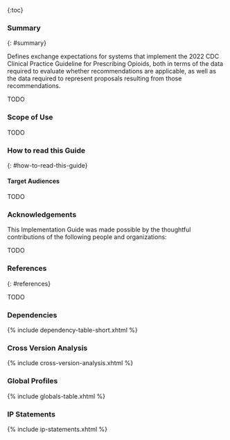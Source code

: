 

{:toc}

<!--
Where possible, new and updated content will be highlighted with green text and background.
{:.new-content}
-->

### Summary
{: #summary}

Defines exchange expectations for systems that implement the 2022 CDC Clinical Practice Guideline for Prescribing Opioids, both in terms of the data required to evaluate whether recommendations are applicable, as well as the data required to represent proposals resulting from those recommendations.

TODO

### Scope of Use

TODO

### How to read this Guide
{: #how-to-read-this-guide}

#### Target Audiences

TODO

### Acknowledgements

This Implementation Guide was made possible by the thoughtful contributions of the following people and organizations:

TODO

### References
{: #references}

TODO

### Dependencies

{% include dependency-table-short.xhtml %}

### Cross Version Analysis

{% include cross-version-analysis.xhtml %}

### Global Profiles

{% include globals-table.xhtml %}

### IP Statements

{% include ip-statements.xhtml %}
